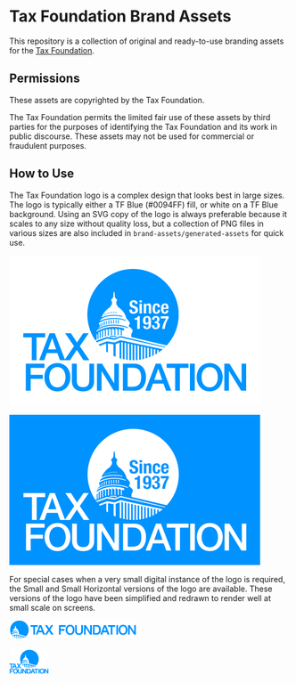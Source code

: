 # Tax Foundation Brand Assets

This repository is a collection of original and ready-to-use branding assets for the [Tax Foundation](http://taxfoundation.org).

## Permissions

These assets are copyrighted by the Tax Foundation.

The Tax Foundation permits the limited fair use of these assets by third parties for the purposes of identifying the Tax Foundation and its work in public discourse. These assets may not be used for commercial or fraudulent purposes.

## How to Use

The Tax Foundation logo is a complex design that looks best in large sizes. The logo is typically either a TF Blue (#0094FF) fill, or white on a TF Blue background. Using an SVG copy of the logo is always preferable because it scales to any size without quality loss, but a collection of PNG files in various sizes are also included in `brand-assets/generated-assets` for quick use.

![Tax Foundation logo, full size, blue fill.](generated-assets/TaxFoundation-450x270-RGB-noBG-Fullsize.png)

![Tax Foundation logo, full size, blue fill.](generated-assets/TaxFoundation-450x270-RGB-Fullsize.png)

For special cases when a very small digital instance of the logo is required, the Small and Small Horizontal versions of the logo are available. These versions of the logo have been simplified and redrawn to render well at small scale on screens.

![Tax Foundation logo, small horizontal size, blue fill.](generated-assets/TaxFoundation-228x35-noBG-RGB-Small-Horizontal.png)

![Tax Foundation logo, smsll size, blue fill.](generated-assets/TaxFoundation-70x44-noBG-RGB-Small.png)